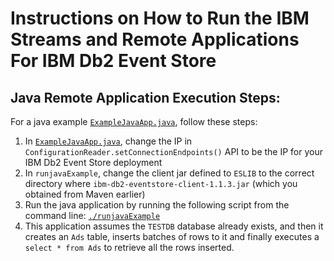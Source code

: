 # Instructions on How to Run the IBM Streams and Remote Applications For IBM Db2 Event Store

## Java Remote Application Execution Steps:

For a java example [`ExampleJavaApp.java`](ExampleJavaApp.java), follow these steps:
1. In [`ExampleJavaApp.java`](ExampleJavaApp.java), change the IP in `ConfigurationReader.setConnectionEndpoints()` API to be the IP for your IBM Db2 Event Store deployment
2. In `runjavaExample`, change the client jar defined to `ESLIB` to the correct directory where `ibm-db2-eventstore-client-1.1.3.jar` (which you obtained from Maven earlier)
3. Run the java application by running the following script from the command line: [`./runjavaExample`](./runjavaExample)
4. This application assumes the `TESTDB` database already exists, and then it creates an `Ads` table, inserts batches of rows to it and finally executes a `select * from Ads` to retrieve all the rows inserted.

